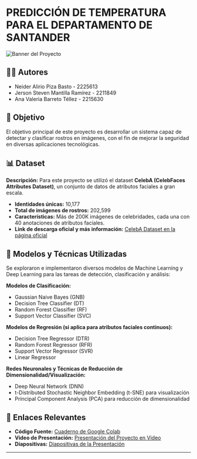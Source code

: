 # PREDICCIÓN DE TEMPERATURA PARA EL DEPARTAMENTO DE SANTANDER

<!-- Reemplaza URL_DEL_BANNER_AQUI con la URL real de tu imagen de banner. -->
<!-- Si subes la imagen a tu repositorio (ej. en una carpeta 'assets' o 'img'), la ruta podría ser algo como: ./assets/banner.png -->
![Banner del Proyecto](URL_DEL_BANNER_AQUI)

## 🧑‍💻 Autores
- Neider Alirio Piza Basto - 2225613
- Jerson Steven Mantilla Ramírez - 2211849
- Ana Valeria Barreto Téllez - 2215630

## 🎯 Objetivo
El objetivo principal de este proyecto es desarrollar un sistema capaz de detectar y clasificar rostros en imágenes, con el fin de mejorar la seguridad en diversas aplicaciones tecnológicas.

## 📊 Dataset

**Descripción:** Para este proyecto se utilizó el dataset **CelebA (CelebFaces Attributes Dataset)**, un conjunto de datos de atributos faciales a gran escala.

- **Identidades únicas:** 10,177
- **Total de imágenes de rostros:** 202,599
- **Características:** Más de 200K imágenes de celebridades, cada una con 40 anotaciones de atributos faciales.
- **Link de descarga oficial y más información:** [CelebA Dataset en la página oficial](http://mmlab.ie.cuhk.edu.hk/projects/CelebA.html)
  <!-- O si tienes un link directo al archivo que usaste, puedes ponerlo: -->
  <!-- Link de descarga utilizado: [Enlace al dataset](URL_AL_DATASET_AQUI) -->

## 🧠 Modelos y Técnicas Utilizadas
Se exploraron e implementaron diversos modelos de Machine Learning y Deep Learning para las tareas de detección, clasificación y análisis:

**Modelos de Clasificación:**
- Gaussian Naive Bayes (GNB)
- Decision Tree Classifier (DT)
- Random Forest Classifier (RF)
- Support Vector Classifier (SVC)

**Modelos de Regresión (si aplica para atributos faciales continuos):**
- Decision Tree Regressor (DTR)
- Random Forest Regressor (RFR)
- Support Vector Regressor (SVR)
- Linear Regressor

**Redes Neuronales y Técnicas de Reducción de Dimensionalidad/Visualización:**
- Deep Neural Network (DNN)
- t-Distributed Stochastic Neighbor Embedding (t-SNE) para visualización
- Principal Component Analysis (PCA) para reducción de dimensionalidad

## 🔗 Enlaces Relevantes
- **Código Fuente:** [Cuaderno de Google Colab](URL_AL_CODIGO_COLAB_AQUI)
- **Video de Presentación:** [Presentación del Proyecto en Video](URL_DEL_VIDEO_AQUI)
- **Diapositivas:** [Diapositivas de la Presentación](URL_DE_LAS_DIAPOSITIVAS_AQUI)

---

<!-- Opcional: Puedes añadir una sección de "Cómo ejecutar" o "Dependencias" si es relevante -->
<!--
## 🚀 Cómo Empezar
1. Clona el repositorio: `git clone URL_DEL_REPOSITORIO_AQUI`
2. Abre el notebook `nombre_del_notebook.ipynb` en Google Colab o Jupyter.
3. Asegúrate de tener las dependencias listadas en `requirements.txt` (si lo tienes).
   `pip install -r requirements.txt`
-->
